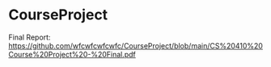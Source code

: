 # CourseProject

Final Report: https://github.com/wfcwfcwfcwfc/CourseProject/blob/main/CS%20410%20Course%20Project%20-%20Final.pdf
